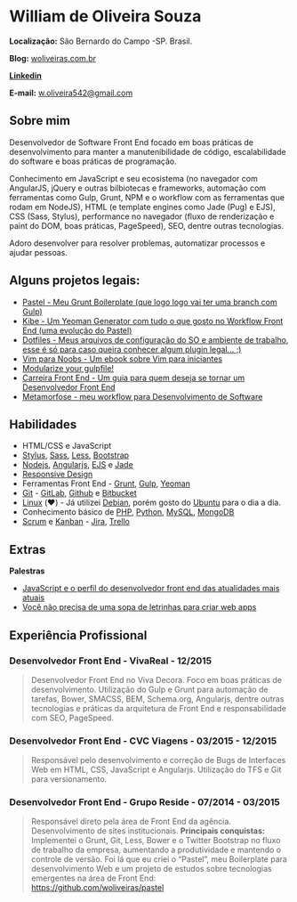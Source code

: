 # William de Oliveira Souza

**Localização:** São Bernardo do Campo -SP. Brasil.

**Blog:** [woliveiras.com.br](https://woliveiras.com.br)

**[Linkedin](https://linkedin.com/in/woliveira542)**

**E-mail:** w.oliveira542@gmail.com

## Sobre mim

Desenvolvedor de Software Front End focado em boas práticas de desenvolvimento para manter a manutenibilidade de código, escalabilidade do software e boas práticas de programação.

Conhecimento em JavaScript e seu ecosistema (no navegador com AngularJS, jQuery e outras bilbiotecas e frameworks, automação com ferramentas como Gulp, Grunt, NPM e o workflow com as ferramentas que rodam em NodeJS), HTML (e template engines como Jade (Pug) e EJS), CSS (Sass, Stylus), performance no navegador (fluxo de renderização e paint do DOM, boas práticas, PageSpeed), SEO, dentre outras tecnologias.

Adoro desenvolver para resolver problemas, automatizar processos e ajudar pessoas.

## Alguns projetos legais:

- [Pastel - Meu Grunt Boilerplate (que logo logo vai ter uma branch com Gulp)](https://github.com/woliveiras/pastel)
- [Kibe - Um Yeoman Generator com tudo o que gosto no Workflow Front End (uma evolução do Pastel)](https://www.npmjs.com/package/generator-kibe)
- [Dotfiles - Meus arquivos de configuração do SO e ambiente de trabalho, esse é só para caso queira conhecer algum plugin legal... ;)](https://github.com/woliveiras/configs)
- [Vim para Noobs - Um ebook sobre Vim para iniciantes](http://woliveiras.com.br/vimparanoobs/)
- [Modularize your gulpfile!](https://github.com/woliveiras/modularize-your-gulpfile)
- [Carreira Front End - Um guia para quem deseja se tornar um Desenvolvedor Front End](https://github.com/woliveiras/front-end-career)
- [Metamorfose - meu workflow para Desenvolvimento de Software](https://github.com/woliveiras/metamorfose/)

## Habilidades

* HTML/CSS e JavaScript
* [Stylus](https://learnboost.github.io/stylus/), [Sass](http://sass-lang.com/), [Less](http://lesscss.org/), [Bootstrap](http://getbootstrap.com/)
* [Nodejs](https://nodejs.org/en/), [Angularjs](https://angularjs.org/), [EJS](http://ejs.co/) e [Jade](http://jade-lang.com/)
* [Responsive Design](http://arquiteturadeinformacao.com/mobile/o-que-e-responsive-web-design/)
* Ferramentas Front End - [Grunt](http://gruntjs.com/), [Gulp](http://gulpjs.com/), [Yeoman](http://yeoman.io/)
* [Git](https://git-scm.com/) - [GitLab](https://about.gitlab.com/), [Github](https://github.com) e [Bitbucket](https://bitbucket.org/)
* [Linux](http://www.linuxfoundation.org/what-is-linux) (:heart:) - Já utilizei [Debian](https://www.debian.org/index.pt.html), porém gosto do [Ubuntu](http://http://ubuntu.com/) para o dia a dia.
* Conhecimento básico de [PHP](https://secure.php.net/), [Python](http://wiki.python.org.br/), [MySQL](https://www.mysql.com/), [MongoDB](https://www.mongodb.org/)
* [Scrum](https://www.scrum.org/) e [Kanban](http://kanbanblog.com/explained/) - [Jira](https://www.atlassian.com/software/jira), [Trello](https://trello.com/)

## Extras

**Palestras**

* [JavaScript e o perfil do desenvolvedor front end das atualidades mais atuais](http://www.slideshare.net/williamoliveira542/javascript-e-o-perfil-do-desenvolvedor-front-end-das-atualidades-mais-atuais-60080893)
* [Você não precisa de uma sopa de letrinhas para criar web apps](http://www.slideshare.net/williamoliveira542/voc-no-precisa-de-uma-sopa-de-letrinhas-para-criar-web-apps)

## Experiência Profissional

### Desenvolvedor Front End - VivaReal - 12/2015

> Desenvolvedor Front End no Viva Decora. Foco em boas práticas de desenvolvimento. Utilização do Gulp e Grunt para automação de tarefas, Bower, SMACSS, BEM, Schema.org, Angularjs, dentre outras tecnologias e práticas da arquitetura de Front End e responsabilidade com SEO, PageSpeed.

### Desenvolvedor Front End - CVC Viagens - 03/2015 - 12/2015

> Responsável pelo desenvolvimento e correção de Bugs de Interfaces Web em HTML, CSS, JavaScript e Angularjs.
Utilização do TFS e Git para versionamento.

### Desenvolvedor Front End - Grupo Reside - 07/2014 - 03/2015

> Responsável direto pela área de Front End da agência. Desenvolvimento de sites institucionais. **Principais conquistas:** Implementei o Grunt, Git, Less, Bower e o Twitter Bootstrap no fluxo de trabalho da empresa, aumentando a produtividade e mantendo o controle de versão.
Foi lá que eu criei o “Pastel”, meu Boilerplate para desenvolvimento Web e um projeto de estudos sobre tecnologias emergentes na área de Front End: https://github.com/woliveiras/pastel
